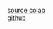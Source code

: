 [source colab](https://colab.research.google.com/github/skorch-dev/skorch/blob/master/notebooks/MNIST.ipynb#scrollTo=tyUlsu0V_v7Q)  
[github](https://github.com/skorch-dev/skorch/blob/master/notebooks/MNIST.ipynb)
